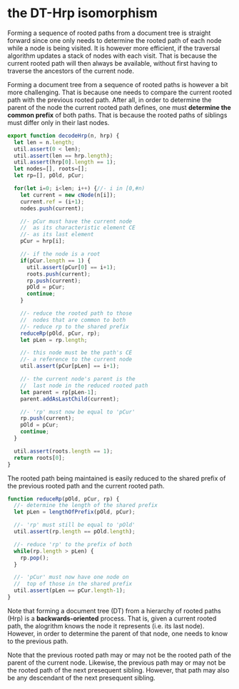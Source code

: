 
# the DT-Hrp isomorphism

Forming a sequence of rooted paths from a document tree is straight forward
since one only needs to determine the rooted path of each node while a node
is being visited. It is however more efficient, if the traversal algorithm
updates a stack of nodes with each visit. That is because the current rooted
path will then always be available, without first having to traverse the
ancestors of the current node.

Forming a document tree from a sequence of rooted paths is however a bit more
challenging. That is because one needs to compare the current rooted path with
the previous rooted path. After all, in order to determine the parent of the
node the current rooted path defines, one must **determine the common prefix**
of both paths. That is because the rooted paths of siblings must differ only
in their last nodes.

```js
export function decodeHrp(n, hrp) {
  let len = n.length;
  util.assert(0 < len);
  util.assert(len == hrp.length);
  util.assert(hrp[0].length == 1);
  let nodes=[], roots=[];
  let rp=[], pOld, pCur;

  for(let i=0; i<len; i++) {//- i in [0,#n)
    let current = new cNode(n[i]);
    current.ref = (i+1);
    nodes.push(current);

    //- pCur must have the current node
    //  as its characteristic element CE
    //- as its last element
    pCur = hrp[i];

    //- if the node is a root
    if(pCur.length == 1) {
      util.assert(pCur[0] == i+1);
      roots.push(current);
      rp.push(current);
      pOld = pCur;
      continue;
    }

    //- reduce the rooted path to those
    //  nodes that are common to both
    //- reduce rp to the shared prefix
    reduceRp(pOld, pCur, rp);
    let pLen = rp.length;

    //- this node must be the path's CE
    //- a reference to the current node
    util.assert(pCur[pLen] == i+1);

    //- the current node's parent is the
    //  last node in the reduced rooted path
    let parent = rp[pLen-1];
    parent.addAsLastChild(current);

    //- 'rp' must now be equal to 'pCur'
    rp.push(current);
    pOld = pCur;
    continue;
  }

  util.assert(roots.length == 1);
  return roots[0];
}
```

The rooted path being maintained is easily reduced to the shared prefix of the
previous rooted path and the current rooted path.

```js
function reduceRp(pOld, pCur, rp) {
  //- determine the length of the shared prefix
  let pLen = lengthOfPrefix(pOld, pCur);

  //- 'rp' must still be equal to 'pOld'
  util.assert(rp.length == pOld.length);

  //- reduce 'rp' to the prefix of both
  while(rp.length > pLen) {
    rp.pop();
  }

  //- 'pCur' must now have one node on
  //  top of those in the shared prefix
  util.assert(pLen == pCur.length-1);
}
```

Note that forming a document tree (DT) from a hierarchy of rooted paths (Hrp)
is a **backwards-oriented** process. That is, given a current rooted path, the
alogrithm knows the node it represents (i.e. its last node). However, in order
to determine the parent of that node, one needs to know to the previous path.

Note that the previous rooted path may or may not be the rooted path of the
parent of the current node. Likewise, the previous path may or may not be the
rooted path of the next presequent sibling. However, that path may also be any
descendant of the next presequent sibling.
